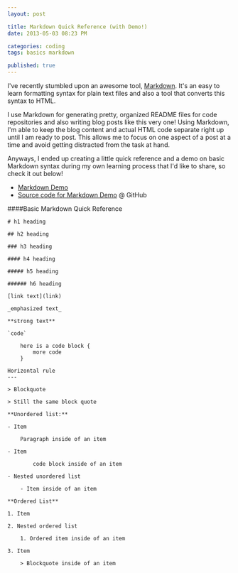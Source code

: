 ```yaml
---
layout: post

title: Markdown Quick Reference (with Demo!)
date: 2013-05-03 08:23 PM

categories: coding
tags: basics markdown

published: true
---
```


I've recently stumbled upon an awesome tool, [Markdown](http://daringfireball.net/projects/markdown/). It's an easy to learn formatting syntax for plain text files and also a tool that converts this syntax to HTML.

I use Markdown for generating pretty, organized README files for code repositories and also writing blog posts like this very one! Using Markdown, I'm able to keep the blog content and actual HTML code separate right up until I am ready to post. This allows me to focus on one aspect of a post at a time and avoid getting distracted from the task at hand.

Anyways, I ended up creating a little quick reference and a demo on basic Markdown syntax during my own learning process that I'd like to share, so check it out below!

- [Markdown Demo](http://bit.ly/18iZGR3 "http://sonnyhuynh.github.io/markdown-demo/")
- [Source code for Markdown Demo](https://github.com/sonnyhuynh/markdown-demo) @ GitHub

####Basic Markdown Quick Reference

    # h1 heading

    ## h2 heading

    ### h3 heading

    #### h4 heading

    ##### h5 heading

    ###### h6 heading

    [link text](link)

    _emphasized text_

    **strong text**

    `code`

        here is a code block {
            more code
        }
    
    Horizontal rule
    ---

    > Blockquote

    > Still the same block quote

    **Unordered list:**

    - Item

        Paragraph inside of an item

    - Item

            code block inside of an item

    - Nested unordered list

        - Item inside of an item

    **Ordered List**

    1. Item

    2. Nested ordered list

        1. Ordered item inside of an item
    
    3. Item

        > Blockquote inside of an item